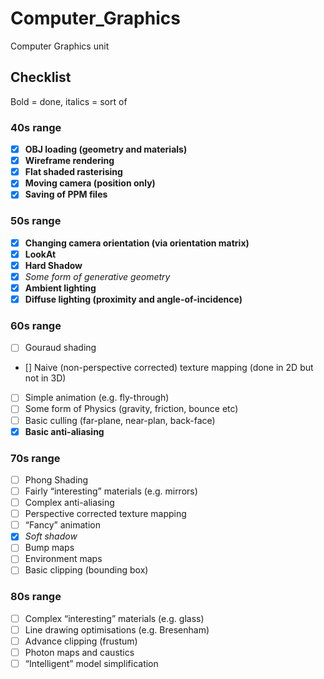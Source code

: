 # Computer_Graphics
Computer Graphics unit

## Checklist
Bold = done, italics = sort of

### 40s range
  - [x] **OBJ loading (geometry and materials)**
  - [x] **Wireframe rendering**
  - [x] **Flat shaded rasterising**
  - [x] **Moving camera (position only)**
  - [x] **Saving of PPM files**

### 50s range
- [x] **Changing camera orientation (via orientation matrix)**
- [x] **LookAt**
- [x] **Hard Shadow**
- [x] *Some form of generative geometry*
- [x] **Ambient lighting**
- [x] **Diffuse lighting (proximity and angle-of-incidence)**

### 60s range
- [ ] Gouraud shading
- []  Naive (non-perspective corrected) texture mapping (done in 2D but not in 3D)
- [ ] Simple animation (e.g. fly-through)
- [ ] Some form of Physics (gravity, friction, bounce etc)
- [ ] Basic culling (far-plane, near-plan, back-face)
- [x] **Basic anti-aliasing**

### 70s range
- [ ] Phong Shading
- [ ] Fairly “interesting” materials (e.g. mirrors)
- [ ] Complex anti-aliasing
- [ ] Perspective corrected texture mapping
- [ ] “Fancy” animation
- [x] *Soft shadow*
- [ ] Bump maps
- [ ] Environment maps
- [ ] Basic clipping (bounding box)

### 80s range
- [ ] Complex “interesting” materials (e.g. glass)
- [ ] Line drawing optimisations (e.g. Bresenham)
- [ ] Advance clipping (frustum)
- [ ] Photon maps and caustics
- [ ] “Intelligent” model simplification
